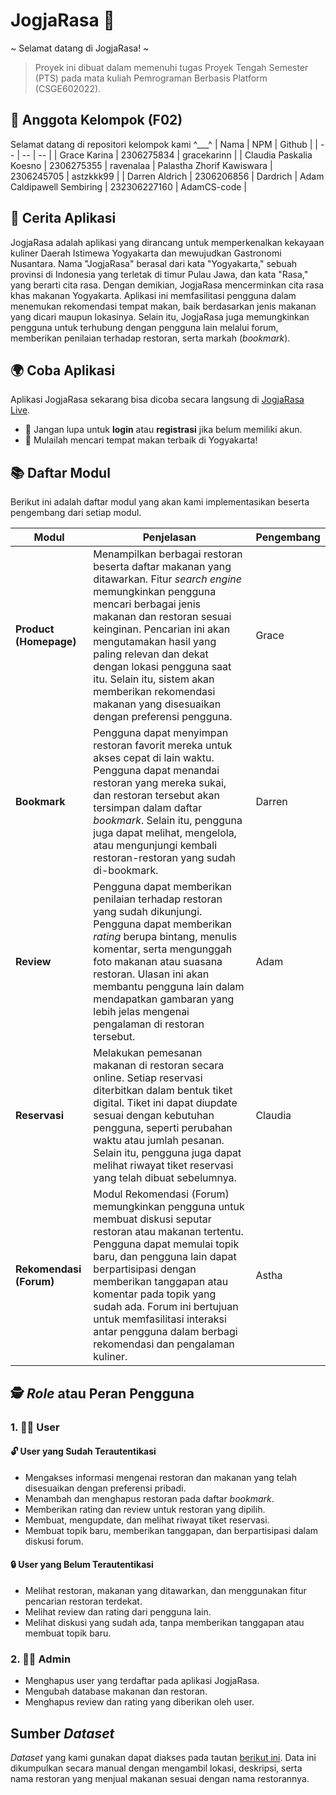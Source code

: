 # JogjaRasa 🍛 

\~ Selamat datang di JogjaRasa! \~

> Proyek ini dibuat dalam memenuhi tugas Proyek Tengah Semester (PTS) pada mata kuliah Pemrograman Berbasis Platform (CSGE602022).

## 👥 Anggota Kelompok (F02)
Selamat datang di repositori kelompok kami ^___^
| Nama | NPM | Github | 
| -- | -- | -- |
| Grace Karina | 2306275834 | gracekarinn |
| Claudia Paskalia Koesno | 2306275355 | ravenalaa
| Palastha Zhorif Kawiswara | 2306245705 | astzkkk99 |
| Darren Aldrich | 2306206856 | Dardrich
| Adam Caldipawell Sembiring | 232306227160 | AdamCS-code |

## 📜 Cerita Aplikasi

JogjaRasa adalah aplikasi yang dirancang untuk memperkenalkan kekayaan kuliner Daerah Istimewa Yogyakarta dan mewujudkan Gastronomi Nusantara. Nama "JogjaRasa" berasal dari kata "Yogyakarta," sebuah provinsi di Indonesia yang terletak di timur Pulau Jawa, dan kata "Rasa," yang berarti cita rasa. Dengan demikian, JogjaRasa mencerminkan cita rasa khas makanan Yogyakarta. Aplikasi ini memfasilitasi pengguna dalam menemukan rekomendasi tempat makan, baik berdasarkan jenis makanan yang dicari maupun lokasinya. Selain itu, JogjaRasa juga memungkinkan pengguna untuk terhubung dengan pengguna lain melalui forum, memberikan penilaian terhadap restoran, serta markah (_bookmark_).

## 🌍 Coba Aplikasi
Aplikasi JogjaRasa sekarang bisa dicoba secara langsung di [JogjaRasa Live](http://grace-karina31-jogjarasa.pbp.cs.ui.ac.id/). 

- 🔑 Jangan lupa untuk **login** atau **registrasi** jika belum memiliki akun.
- 🎯 Mulailah mencari tempat makan terbaik di Yogyakarta!


## 📚 Daftar Modul
Berikut ini adalah daftar modul yang akan kami implementasikan beserta pengembang dari setiap modul.

| Modul | Penjelasan | Pengembang |
| -- | -- | -- |
| **Product (Homepage)** | Menampilkan berbagai restoran beserta daftar makanan yang ditawarkan. Fitur *search engine* memungkinkan pengguna mencari berbagai jenis makanan dan restoran sesuai keinginan. Pencarian ini akan mengutamakan hasil yang paling relevan dan dekat dengan lokasi pengguna saat itu. Selain itu, sistem akan memberikan rekomendasi makanan yang disesuaikan dengan preferensi pengguna. | Grace |
| **Bookmark** | Pengguna dapat menyimpan restoran favorit mereka untuk akses cepat di lain waktu. Pengguna dapat menandai restoran yang mereka sukai, dan restoran tersebut akan tersimpan dalam daftar *bookmark*. Selain itu, pengguna juga dapat melihat, mengelola, atau mengunjungi kembali restoran-restoran yang sudah di-bookmark. | Darren |.
| **Review** | Pengguna dapat memberikan penilaian terhadap restoran yang sudah dikunjungi. Pengguna dapat memberikan *rating* berupa bintang, menulis komentar, serta mengunggah foto makanan atau suasana restoran. Ulasan ini akan membantu pengguna lain dalam mendapatkan gambaran yang lebih jelas mengenai pengalaman di restoran tersebut. | Adam |
| **Reservasi**| Melakukan pemesanan makanan di restoran secara online. Setiap reservasi diterbitkan dalam bentuk tiket digital. Tiket ini dapat diupdate sesuai dengan kebutuhan pengguna, seperti perubahan waktu atau jumlah pesanan. Selain itu, pengguna juga dapat melihat riwayat tiket reservasi yang telah dibuat sebelumnya. | Claudia |
| **Rekomendasi (Forum)** | Modul Rekomendasi (Forum) memungkinkan pengguna untuk membuat diskusi seputar restoran atau makanan tertentu. Pengguna dapat memulai topik baru, dan pengguna lain dapat berpartisipasi dengan memberikan tanggapan atau komentar pada topik yang sudah ada. Forum ini bertujuan untuk memfasilitasi interaksi antar pengguna dalam berbagi rekomendasi dan pengalaman kuliner. | Astha |

## 🕵️ *Role* atau Peran Pengguna 
### 1. 👨‍💻 User
#### 🔓 User yang Sudah Terautentikasi
- Mengakses informasi mengenai restoran dan makanan yang telah disesuaikan dengan preferensi pribadi.
- Menambah dan menghapus restoran pada daftar *bookmark*.
- Memberikan rating dan review untuk restoran yang dipilih.
- Membuat, mengupdate, dan melihat riwayat tiket reservasi.
- Membuat topik baru, memberikan tanggapan, dan berpartisipasi dalam diskusi forum.

#### 🔒 User yang Belum Terautentikasi
- Melihat restoran, makanan yang ditawarkan, dan menggunakan fitur pencarian restoran terdekat.
- Melihat review dan rating dari pengguna lain.
- Melihat diskusi yang sudah ada, tanpa memberikan tanggapan atau membuat topik baru.

### 2. 👩‍💻 Admin
- Menghapus user yang terdaftar pada aplikasi JogjaRasa.
- Mengubah database makanan dan restoran.
- Menghapus review dan rating yang diberikan oleh user.

## Sumber *Dataset*
*Dataset* yang kami gunakan dapat diakses pada tautan [berikut ini](https://docs.google.com/spreadsheets/d/1HOWVDKvhHSFdiAnUizqDHZQ1DrOtZfIu1O4QrA-wlpY/edit?usp=sharing). Data ini dikumpulkan secara manual dengan mengambil lokasi, deskripsi, serta nama restoran yang menjual makanan sesuai dengan nama restorannya.


